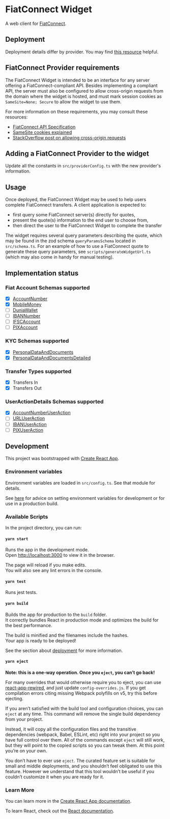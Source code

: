 # FiatConnect Widget

A web client for [FiatConnect](https://fiatconnect.org).

## Deployment

Deployment details differ by provider. You may find [this resource](https://create-react-app.dev/docs/deployment) helpful.

## FiatConnect Provider requirements

The FiatConnect Widget is intended to be an interface for any server offering a FiatConnect-compliant API. Besides
implementing a compliant API, the server must also be configured to allow cross-origin requests from the domain where
the widget is hosted, and must mark session cookies as `SameSite=None; Secure` to allow the widget to use them.

For more information on these requirements, you may consult these resources:

- [FiatConnect API Specification](https://github.com/fiatconnect/specification/blob/main/fiatconnect-api.md)
- [SameSite cookies explained](https://web.dev/articles/samesite-cookies-explained)
- [StackOverflow post on allowing cross-origin requests](https://stackoverflow.com/a/64504149/5807149)

## Adding a FiatConnect Provider to the widget

Update all the constants in `src/providerConfig.ts` with the new provider's information.

## Usage

Once deployed, the FiatConnect Widget may be used to help users complete FiatConnect transfers. A client
application is expected to:

- first query some FiatConnect server(s) directly for quotes,
- present the quote(s) information to the end user to choose from,
- then direct the user to the FiatConnect Widget to complete the transfer

The widget requires several query parameters describing the quote, which may be found in the zod schema `queryParamsSchema`
located in `src/schema.ts`. For an example of how to use a FiatConnect quote to generate these query parameters, see
`scripts/generateWidgetUrl.ts` (which may also come in handy for manual testing).

## Implementation status

### Fiat Account Schemas supported

- [x] [AccountNumber](https://github.com/fiatconnect/specification/blob/main/fiatconnect-api.md#9321-accountnumber)
- [x] [MobileMoney](https://github.com/fiatconnect/specification/blob/main/fiatconnect-api.md#9322-mobilemoney)
- [ ] [DuniaWallet](https://github.com/fiatconnect/specification/blob/main/fiatconnect-api.md#9323-duniawallet)
- [ ] [IBANNumber](https://github.com/fiatconnect/specification/blob/main/fiatconnect-api.md#9324-ibannumber)
- [ ] [IFSCAccount](https://github.com/fiatconnect/specification/blob/main/fiatconnect-api.md#9325-ifscaccount)
- [ ] [PIXAccount](https://github.com/fiatconnect/specification/blob/main/fiatconnect-api.md#9326-pixaccount)

### KYC Schemas supported

- [x] [PersonalDataAndDocuments](https://github.com/fiatconnect/specification/blob/main/fiatconnect-api.md#9311-personaldataanddocuments)
- [x] [PersonalDataAndDocumentsDetailed](https://github.com/fiatconnect/specification/blob/main/fiatconnect-api.md#9312-personaldataanddocumentsdetailed)

### Transfer Types supported

- [x] Transfers In
- [x] Transfers Out

### UserActionDetails Schemas supported

- [x] [AccountNumberUserAction](https://github.com/fiatconnect/specification/blob/main/fiatconnect-api.md#9335-accountnumberuseraction)
- [ ] [URLUserAction](https://github.com/fiatconnect/specification/blob/main/fiatconnect-api.md#9334-urluseraction)
- [ ] [IBANUserAction](https://github.com/fiatconnect/specification/blob/main/fiatconnect-api.md#9332-ibanuseraction)
- [ ] [PIXUserAction](https://github.com/fiatconnect/specification/blob/main/fiatconnect-api.md#9331-pixuseraction)

## Development

This project was bootstrapped with [Create React App](https://github.com/facebook/create-react-app).

### Environment variables

Environment variables are loaded in `src/config.ts`. See that module for details.

See [here](https://stackoverflow.com/a/46367006/5807149) for advice on setting environment variables for development or
for use in a production build.

### Available Scripts

In the project directory, you can run:

#### `yarn start`

Runs the app in the development mode.\
Open [http://localhost:3000](http://localhost:3000) to view it in the browser.

The page will reload if you make edits.\
You will also see any lint errors in the console.

#### `yarn test`

Runs jest tests.

#### `yarn build`

Builds the app for production to the `build` folder.\
It correctly bundles React in production mode and optimizes the build for the best performance.

The build is minified and the filenames include the hashes.\
Your app is ready to be deployed!

See the section about [deployment](https://facebook.github.io/create-react-app/docs/deployment) for more information.

#### `yarn eject`

**Note: this is a one-way operation. Once you `eject`, you can’t go back!**

For many overrides that would otherwise require you to eject, you can use [react-app-rewired](https://www.npmjs.com/package/react-app-rewired),
and just update `config-overrides.js`. If you get compilation errors citing missing Webpack polyfills on v5, try this before ejecting.

If you aren’t satisfied with the build tool and configuration choices, you can `eject` at any time. This command will remove the single build dependency from your project.

Instead, it will copy all the configuration files and the transitive dependencies (webpack, Babel, ESLint, etc) right into your project so you have full control over them. All of the commands except `eject` will still work, but they will point to the copied scripts so you can tweak them. At this point you’re on your own.

You don’t have to ever use `eject`. The curated feature set is suitable for small and middle deployments, and you shouldn’t feel obligated to use this feature. However we understand that this tool wouldn’t be useful if you couldn’t customize it when you are ready for it.

### Learn More

You can learn more in the [Create React App documentation](https://facebook.github.io/create-react-app/docs/getting-started).

To learn React, check out the [React documentation](https://reactjs.org/).
